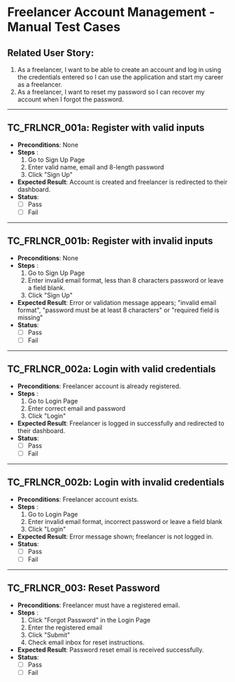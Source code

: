 # Freelancer Account Management - Manual Test Cases

## Related User Story:
1. As a freelancer, I want to be able to create an account and log in using the credentials entered so I can use the application and start my career as a freelancer.
2. As a freelancer, I want to reset my password so I can recover my account when I forgot the password.

--- 
## TC_FRLNCR_001a: Register with valid inputs
- **Preconditions**: None
- **Steps** :
    1. Go to Sign Up Page
    2. Enter valid name, email and 8-length password
    3. Click "Sign Up"
- **Expected Result**: Account is created and freelancer is redirected to their dashboard.
- **Status**:
    - [ ] Pass 
    - [ ] Fail

--- 
## TC_FRLNCR_001b: Register with invalid inputs
- **Preconditions**: None
- **Steps** :
    1. Go to Sign Up Page
    2. Enter invalid email format, less than 8 characters password or leave a field blank.
    3. Click "Sign Up"
- **Expected Result**: Error or validation message appears; "invalid email format", "password must be at least 8 characters" or "required field is missing"
- **Status**:
    - [ ] Pass 
    - [ ] Fail

--- 
## TC_FRLNCR_002a: Login with valid credentials 
- **Preconditions**: Freelancer account is already registered.
- **Steps** :
    1. Go to Login Page
    2. Enter correct email and password
    3. Click "Login"
- **Expected Result**: Freelancer is logged in successfully and redirected to their dashboard.
- **Status**:
    - [ ] Pass 
    - [ ] Fail

--- 
## TC_FRLNCR_002b: Login with invalid credentials
- **Preconditions**: Freelancer account exists.
- **Steps** :
    1. Go to Login Page
    2. Enter invalid email format, incorrect password or leave a field blank
    3. Click "Login"
- **Expected Result**: Error message shown; freelancer is not logged in. 
- **Status**:
    - [ ] Pass 
    - [ ] Fail 

--- 
## TC_FRLNCR_003: Reset Password 
- **Preconditions**: Freelancer must have a registered email.
- **Steps** :
    1. Click "Forgot Password" in the Login Page
    2. Enter the registered email 
    3. Click "Submit"
    4. Check email inbox for reset instructions.
- **Expected Result**: Password reset email is received successfully.
- **Status**:
    - [ ] Pass 
    - [ ] Fail
